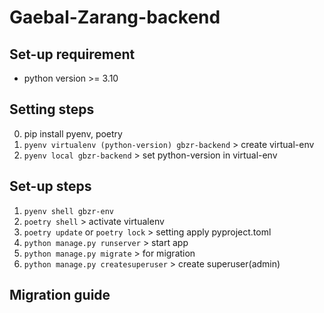 # Gaebal-Zarang-backend

## Set-up requirement

- python version >= 3.10

## Setting steps

0. pip install pyenv, poetry
1. `pyenv virtualenv (python-version) gbzr-backend` > create virtual-env
3. `pyenv local gbzr-backend` > set python-version in virtual-env

## Set-up steps

1. `pyenv shell gbzr-env`
2. `poetry shell` > activate virtualenv
3. `poetry update` or `poetry lock` > setting apply pyproject.toml
4. `python manage.py runserver` > start app
5. `python manage.py migrate` > for migration
6. `python manage.py createsuperuser` > create superuser(admin)

## Migration guide

